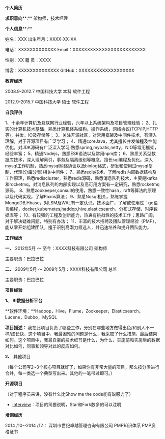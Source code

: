 **个人简历**

**求职意向****:**  架构师，技术经理

**个人信息****:**

姓名：XXX    				出生年月：XXXX-XX-XX

电话：XXXXXXXXXXXXX      	Email：XXXXXXXXXXXXXXXXXXXXXXXXX

性别：XX                         	     籍    贯：XXXX

博客：XXXXXXXXXXXXXX	    GitHub：XXXXXXXXXXXXXXXXXXX

**教育经历**

2008.9-2012.7	中国科技大学	本科	软件工程

2012.9-2015.7	中国科技大学	硕士	软件工程

**自我评价**

1、十余年计算机及互联网行业经验，六年以上系统架构及项目管理经验；
2、扎实的计算机技术基础，熟悉计算机体系结构，操作系统，网络协议(TCP/IP,HTTP等)，并发，IO及存储等；
3、关注开源社区，对常用框架及中间件技术，有深入理解，对于开源项目有广泛学习；
4、精通coreJava，尤其擅长并发编程及性能优化，对JDK源码有广泛深入学习;熟悉spring,mybatis,netty，NIO等常用框架，经验丰富；
5、精通Nodejs，熟悉ES6语法以及常用npm库；
6、熟悉关系型数据库技术，深入理解索引，事务及隔离级别等概念，擅长sql编程及优化。深入mysql工作机制，熟悉mysql网络协议以及binlog格式，研发和使用过mysql复制，代理(分库分表)相关中间件；
7、熟悉redis技术，了解redis内部数据结构及工作原理，熟悉rediscluster，熟悉redis源码，熟悉消息队列技术，主要是kafka和rocketmq，对消息队列的内部实现以及高可用方案有一定研究，熟悉rocketmq源码。
8、熟悉zookeeper,consul的使用，熟悉一致性hash，raft等算法的原理以及代码实现，了解Paxos算法；
9、熟悉Nosql相关，熟练掌握MongoDB,Hbase，对LSM及WAL有一定认识。技术面广，了解或使用过：go语言编程，docker,kubernetes,haddop,hive,elasticsearch，分布式存储，时序数据库等；
10、有较强的工程及创新能力，热衷有挑战性的技术工作；思路广阔，对于解决疑难问题，特别有办法；
11、丰富的技术招聘及团队管理经验（PMP），能从零开始组建团队，擅于识别高潜力候选人，并迅速培养和提升团队能力。



**工作经历**

**一、**   2012年5月 ～ 至今：XXXX科技有限公司  架构师

主要职责：巴拉巴拉

**二、**   2009年5月 ～  2009年5月：XXXX科技有限公司  总监

主要职责：巴拉巴拉



**项目经验**

**1、** **BI数据分析平台**

**软件环境：**Hadoop，Hive，Flume，Zookeeper，Elasticsearch，Lucene，Dubbo，MySQL 

**项目描述：** 我在此项目负责了哪些工作，分别在哪些地方做得出色/和别人不一样/成长快，这个项目中，我最困难的问题是什么，我采取了什么措施，最后结果如何。这个项目中，我最自豪的技术细节是什么，为什么，实施前和实施后的数据对比如何，同事和领导对此的反应如何。

**2、** 其他项目

（每个公司写2~3个核心项目就好了，如果你有非常大量的项目，那么按分类进行合并，每一类选一个典型写出来。其他的一笔带过即可。）



**开源项目**

（对于程序员来讲，没有什么比Show me the code能有说服力了）

- [interview](https://github.com/chaobifadacai/interview)：项目的简要说明，Star和Fork数多的可以注明

  

**培训经历**

2014 /10--2014 /12：      深圳市世纪卓越管理咨询有限公司      PMP知识体系 PMP资格证书